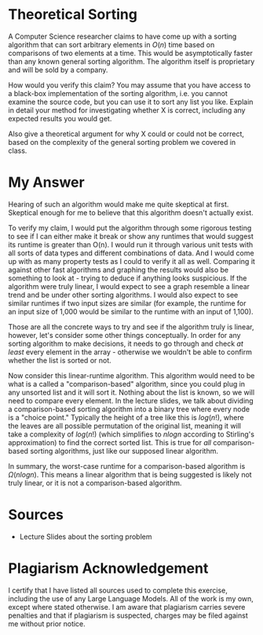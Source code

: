 # Theoretical Sorting

A Computer Science researcher claims to have come up with a sorting algorithm
that can sort arbitrary elements in $O(n)$ time based on comparisons of two
elements at a time. This would be asymptotically faster than any known general
sorting algorithm. The algorithm itself is proprietary and will be sold by a
company.

How would you verify this claim? You may assume that you have access to a
black-box implementation of the sorting algorithm, i.e. you cannot examine the
source code, but you can use it to sort any list you like. Explain in detail
your method for investigating whether X is correct, including any expected
results you would get.

Also give a theoretical argument for why X could or could not be correct, based
on the complexity of the general sorting problem we covered in class.


# My Answer

Hearing of such an algorithm would make me quite skeptical at first. Skeptical enough for me to believe that this algorithm doesn't actually exist.

To verify my claim, I would put the algorithm through some rigorous testing to see if I can either make it break or show any runtimes that would suggest its runtime is greater than O(n). I would run it through various unit tests with all sorts of data types and different combinations of data. And I would come up with as many property tests as I could to verify it all as well. Comparing it against other fast algorithms and graphing the results would also be something to look at - trying to deduce if anything looks suspicious. If the algorithm were truly linear, I would expect to see a graph resemble a linear trend and be under other sorting algorithms. I would also expect to see similar runtimes if two input sizes are similar (for example, the runtime for an input size of 1,000 would be similar to the runtime with an input of 1,100).

Those are all the concrete ways to try and see if the algorithm truly is linear, however, let's consider some other things conceptually. In order for any sorting algorithm to make decisions, it needs to go through and check *at least* every element in the array - otherwise we wouldn't be able to confirm whether the list is sorted or not.

Now consider this linear-runtime algorithm. This algorithm would need to be what is a called a "comparison-based" algorithm, since you could plug in any unsorted list and it will sort it. Nothing about the list is known, so we will need to compare every element. In the lecture slides, we talk about dividing a comparison-based sorting algorithm into a binary tree where every node is a "choice point." Typically the height of a tree like this is $log(n!)$, where the leaves are all possible permutation of the original list, meaning it will take a complexity of $log(n!)$ (which simplifies to $nlogn$ according to Stirling's approximation) to find the correct sorted list. This is true for *all* comparison-based sorting algorithms, just like our supposed linear algorithm. 

In summary, the worst-case runtime for a comparison-based algorithm is $\Omega(nlogn)$. This means a linear algorithm that is being suggested is likely not truly linear, or it is not a comparison-based algorithm.


# Sources

- Lecture Slides about the sorting problem

# Plagiarism Acknowledgement

I certify that I have listed all sources used to complete this exercise, including the use of any Large Language Models. All of the work is my own, except where stated otherwise. I am aware that plagiarism carries severe penalties and that if plagiarism is suspected, charges may be filed against me without prior notice.

